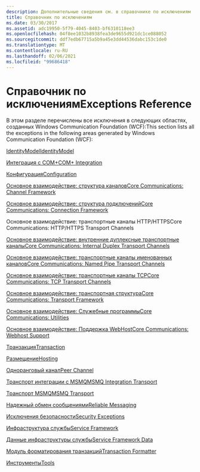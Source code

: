 ```yaml
---
description: Дополнительные сведения см. в справочнике по исключениям
title: Справочник по исключениям
ms.date: 03/30/2017
ms.assetid: adc19950-5f79-4045-8403-bf6310118ee3
ms.openlocfilehash: 04f8ee1032b8938fea3de9655d921dc1ce088052
ms.sourcegitcommit: ddf7edb67715a5b9a45e3dd44536dabc153c1de0
ms.translationtype: MT
ms.contentlocale: ru-RU
ms.lasthandoff: 02/06/2021
ms.locfileid: "99686418"
---
```

# <a name="exceptions-reference"></a><span data-ttu-id="6f017-103">Справочник по исключениям</span><span class="sxs-lookup"><span data-stu-id="6f017-103">Exceptions Reference</span></span>

<span data-ttu-id="6f017-104">В этом разделе перечислены все исключения в следующих областях, созданных Windows Communication Foundation (WCF):</span><span class="sxs-lookup"><span data-stu-id="6f017-104">This section lists all the exceptions in the following areas generated by Windows Communication Foundation (WCF):</span></span>  
  
 [<span data-ttu-id="6f017-105">IdentityModel</span><span class="sxs-lookup"><span data-stu-id="6f017-105">IdentityModel</span></span>](identitymodel-exceptions.md)  
  
 [<span data-ttu-id="6f017-106">Интеграция с COM+</span><span class="sxs-lookup"><span data-stu-id="6f017-106">COM+ Integration</span></span>](com-integration.md)  
  
 [<span data-ttu-id="6f017-107">Конфигурация</span><span class="sxs-lookup"><span data-stu-id="6f017-107">Configuration</span></span>](configuration.md)  
  
 [<span data-ttu-id="6f017-108">Основное взаимодействие: структура каналов</span><span class="sxs-lookup"><span data-stu-id="6f017-108">Core Communications: Channel Framework</span></span>](core-communications-channel-framework.md)  
  
 [<span data-ttu-id="6f017-109">Основное взаимодействие: структура подключений</span><span class="sxs-lookup"><span data-stu-id="6f017-109">Core Communications: Connection Framework</span></span>](core-communications-connection-framework.md)  
  
 <span data-ttu-id="6f017-110">Основное взаимодействие: транспортные каналы HTTP/HTTPS</span><span class="sxs-lookup"><span data-stu-id="6f017-110">Core Communications: HTTP/HTTPS Transport Channels</span></span>  
  
 [<span data-ttu-id="6f017-111">Основное взаимодействие: внутренние дуплексные транспортные каналы</span><span class="sxs-lookup"><span data-stu-id="6f017-111">Core Communications: Internal Duplex Transport Channels</span></span>](core-communications-internal-duplex-transport-channels.md)  
  
 [<span data-ttu-id="6f017-112">Основное взаимодействие: транспортные каналы именованных каналов</span><span class="sxs-lookup"><span data-stu-id="6f017-112">Core Communications: Named Pipe Transport Channels</span></span>](core-communications-named-pipe-transport-channels.md)  
  
 [<span data-ttu-id="6f017-113">Основное взаимодействие: транспортные каналы TCP</span><span class="sxs-lookup"><span data-stu-id="6f017-113">Core Communications: TCP Transport Channels</span></span>](core-communications-tcp-transport-channels.md)  
  
 [<span data-ttu-id="6f017-114">Основное взаимодействие: транспортная структура</span><span class="sxs-lookup"><span data-stu-id="6f017-114">Core Communications: Transport Framework</span></span>](core-communications-transport-framework.md)  
  
 [<span data-ttu-id="6f017-115">Основное взаимодействие: Служебные программы</span><span class="sxs-lookup"><span data-stu-id="6f017-115">Core Communications: Utilities</span></span>](core-communications-utilities.md)  
  
 [<span data-ttu-id="6f017-116">Основное взаимодействие: Поддержка WebHost</span><span class="sxs-lookup"><span data-stu-id="6f017-116">Core Communications: Webhost Support</span></span>](core-communications-webhost-support.md)  
  
 [<span data-ttu-id="6f017-117">Транзакция</span><span class="sxs-lookup"><span data-stu-id="6f017-117">Transaction</span></span>](transaction-exceptions.md)  
  
 [<span data-ttu-id="6f017-118">Размещение</span><span class="sxs-lookup"><span data-stu-id="6f017-118">Hosting</span></span>](hosting-exceptions.md)  
  
 [<span data-ttu-id="6f017-119">Одноранговый канал</span><span class="sxs-lookup"><span data-stu-id="6f017-119">Peer Channel</span></span>](peer-channel.md)  
  
 [<span data-ttu-id="6f017-120">Транспорт интеграции с MSMQ</span><span class="sxs-lookup"><span data-stu-id="6f017-120">MSMQ Integration Transport</span></span>](msmq-integration-transport.md)  
  
 [<span data-ttu-id="6f017-121">Транспорт MSMQ</span><span class="sxs-lookup"><span data-stu-id="6f017-121">MSMQ Transport</span></span>](msmq-transport.md)  
  
 [<span data-ttu-id="6f017-122">Надежный обмен сообщениями</span><span class="sxs-lookup"><span data-stu-id="6f017-122">Reliable Messaging</span></span>](reliable-messaging.md)  
  
 [<span data-ttu-id="6f017-123">Исключения безопасности</span><span class="sxs-lookup"><span data-stu-id="6f017-123">Security Exceptions</span></span>](security-exceptions.md)  
  
 [<span data-ttu-id="6f017-124">Инфраструктура службы</span><span class="sxs-lookup"><span data-stu-id="6f017-124">Service Framework</span></span>](service-framework.md)  
  
 [<span data-ttu-id="6f017-125">Данные инфраструктуры службы</span><span class="sxs-lookup"><span data-stu-id="6f017-125">Service Framework Data</span></span>](service-framework-data.md)  
  
 [<span data-ttu-id="6f017-126">Модуль форматирования транзакций</span><span class="sxs-lookup"><span data-stu-id="6f017-126">Transaction Formatter</span></span>](transaction-formatter.md)  
  
 [<span data-ttu-id="6f017-127">Инструменты</span><span class="sxs-lookup"><span data-stu-id="6f017-127">Tools</span></span>](tools.md)
